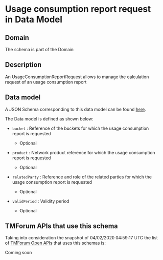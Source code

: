 # Usage consumption report request in Data Model

## Domain

The  schema is part of the  Domain

## Description

An UsageConsumptionReportRequest allows to manage the calculation request of an usage consumption report

## Data model

A JSON Schema corresponding to this data model can be found
[here](https://github.com/tmforum-rand/schemas/blob/candidates/Product/UsageConsumptionReportRequestIn.schema.json).

The Data model is defined as shown below:

- `bucket` : Reference of the buckets for which the usage consumption report is requested

  - Optional


- `product` : Network product reference for which the usage consumption report is requested

  - Optional


- `relatedParty` : Reference and role of the related parties for which the usage consumption report is requested

  - Optional


- `validPeriod` : Validity period

  - Optional






## TMForum APIs that use this schema

Taking into consideration the snapshot of 04/02/2020 04:59:17 UTC the list of [TMForum Open APIs](https://www.tmforum.org/open-apis/) that uses this schemas is:

Coming soon
